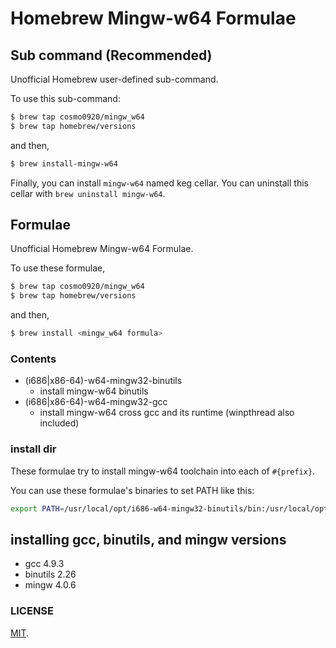 Homebrew Mingw-w64 Formulae
===

## Sub command (Recommended)

Unofficial Homebrew user-defined sub-command.

To use this sub-command:

```bash
$ brew tap cosmo0920/mingw_w64
$ brew tap homebrew/versions
```

and then,

```bash
$ brew install-mingw-w64
```

Finally, you can install `mingw-w64` named keg cellar.
You can uninstall this cellar with `brew uninstall mingw-w64`.

## Formulae

Unofficial Homebrew Mingw-w64 Formulae.

To use these formulae,

```bash
$ brew tap cosmo0920/mingw_w64
$ brew tap homebrew/versions
```

and then,

```bash
$ brew install <mingw_w64 formula>
```
### Contents

* (i686|x86-64)-w64-mingw32-binutils
    - install mingw-w64 binutils
* (i686|x86-64)-w64-mingw32-gcc
    - install mingw-w64 cross gcc and its runtime (winpthread also included)

### install dir

These formulae try to install mingw-w64 toolchain into each of `#{prefix}`.

You can use these formulae's binaries to set PATH like this:

```bash
export PATH=/usr/local/opt/i686-w64-mingw32-binutils/bin:/usr/local/opt/i686-w64-mingw32-gcc/bin:/usr/local/opt/x86-64-w64-mingw32-binutils/bin:/usr/local/opt/x86-64-w64-mingw32-gcc/bin:$PATH
```

## installing gcc, binutils, and mingw versions

* gcc 4.9.3
* binutils 2.26
* mingw 4.0.6

### LICENSE

[MIT](LICENSE.txt).
